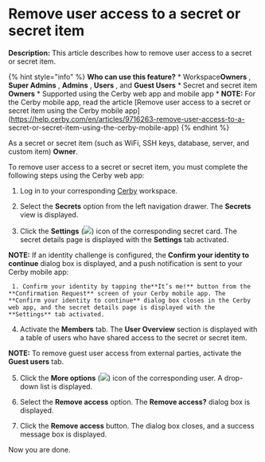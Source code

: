 # Remove user access to a secret or secret item

**Description:** This article describes how to remove user access to a secret or secret item.

{% hint style="info" %} **Who can use this feature?** * Workspace**Owners** ,
**Super Admins** , **Admins** , **Users** , and **Guest Users** * Secret and
secret item **Owners** * Supported using the Cerby web app and mobile app *
**NOTE:** For the Cerby mobile app, read the article [Remove user access to a
secret or secret item using the Cerby mobile
app](https://help.cerby.com/en/articles/9716263-remove-user-access-to-a-
secret-or-secret-item-using-the-cerby-mobile-app) {% endhint %}

As a secret or secret item (such as WiFi, SSH keys, database, server, and
custom item) **Owner**.

To remove user access to a secret or secret item, you must complete the
following steps using the Cerby web app:

  1. Log in to your corresponding [Cerby](https://app.cerby.com/) workspace.

  2. Select the **Secrets** option from the left navigation drawer. The **Secrets** view is displayed.

  3. Click the **Settings** (![](gitbook/imagesAD_4nXf2FA05fH4m3T-v2WGR-aFQMVNwMqXR43V88GGzKEldhJnIbW3RzzsP8GNd0AySCcatr_LEOf6dhVRXh-bwcD6r8hOFQl2YTySPdaPXYhdsQefPLtORPsGDxOv9Pxc35zeWSJhC8caWVU_3hBgMuDSbM0mR)) icon of the corresponding secret card. The secret details page is displayed with the **Settings** tab activated.

**NOTE:** If an identity challenge is configured, the **Confirm your identity
to continue** dialog box is displayed, and a push notification is sent to your
Cerby mobile app:

     1. Confirm your identity by tapping the**It’s me!** button from the **Confirmation Request** screen of your Cerby mobile app. The **Confirm your identity to continue** dialog box closes in the Cerby web app, and the secret details page is displayed with the **Settings** tab activated.

  4. Activate the **Members** tab. The **User Overview** section is displayed with a table of users who have shared access to the secret or secret item.

**NOTE:** To remove guest user access from external parties, activate the
**Guest users** tab.

  5. Click the **More options** (![](gitbook/imagesAD_4nXd7EBSdV90ZSFEKFrgNJ-qEd0Psqcr7WtiWdujGZxJ5NAo31NhSym9nwXRQEvu3a552JR72jw_Fz-XRaiNoSz8vdDg_91tbWf9MiOCJwh4t5hrUD-sAZLIF5lPiy0sA3eq8FI4kXXGOLvQvYg16hzzRWvhO)) icon of the corresponding user. A drop-down list is displayed.

  6. Select the **Remove access** option. The **Remove access?** dialog box is displayed. 

  7. Click the **Remove access** button. The dialog box closes, and a success message box is displayed.

Now you are done.

